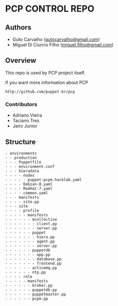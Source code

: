 # PCP CONTROL REPO

## Authors

* Guto Carvalho (gutocarvalho@gmail.com)
* Miguel Di Ciurcio Filho (miguel.filho@gmail.com)

## Overview

This repo is used by PCP project itself.

If you want more information about PCP

    http://github.com/puppet-br/pcp

### Contributors

* Adriano Vieira
* Taciano Tres
* Jairo Junior

## Structure

```
- environments
- - production
- - - Puppetfile
- - - environment.conf
- - - hieradata
- - - - nodes
- - - - - puppet-pcpm.hacklab.yaml
- - - - Debian-8.yaml
- - - - RedHat-7.yaml
- - - - common.yaml
- - - manifests
- - - - site.pp
- - - site
- - - - profile
- - - - - manifests
- - - - - - mcollective
- - - - - - - client.pp
- - - - - - - server.pp
- - - - - - puppet
- - - - - - - hiera.pp
- - - - - - - agent.pp
- - - - - - - server.pp
- - - - - - puppetdb
- - - - - - - app.pp
- - - - - - - database.pp
- - - - - - - frontend.pp
- - - - - - activemq.pp
- - - - - - ntp.pp
- - - - role
- - - - - manifests
- - - - - - broker.pp
- - - - - - puppetdb.pp
- - - - - - puppetmaster.pp
- - - - - - pcpm.pp
```
